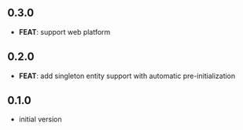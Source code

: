 ## 0.3.0

- **FEAT**: support web platform

## 0.2.0

- **FEAT**: add singleton entity support with automatic pre-initialization

## 0.1.0

- initial version
